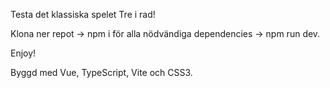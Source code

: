 Testa det klassiska spelet Tre i rad!


Klona ner repot -> 
npm i för alla nödvändiga dependencies 
-> npm run dev. 

Enjoy!



Byggd med Vue, TypeScript, Vite och CSS3.